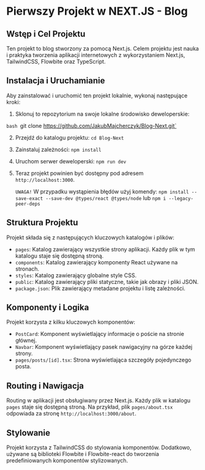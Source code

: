 # Pierwszy Projekt w NEXT.JS - Blog

## Wstęp i Cel Projektu

Ten projekt to blog stworzony za pomocą Next.js. Celem projektu jest nauka i praktyka tworzenia aplikacji internetowych z wykorzystaniem Next.js, TailwindCSS, Flowbite oraz TypeScript.

## Instalacja i Uruchamianie

Aby zainstalować i uruchomić ten projekt lokalnie, wykonaj następujące kroki:

1. Sklonuj to repozytorium na swoje lokalne środowisko deweloperskie:

`bash
`git clone https://github.com/JakubMajcherczyk/Blog-Next.git`

2. Przejdź do katalogu projektu:
   `cd Blog-Next`

3. Zainstaluj zależności:
   `npm install`

4. Uruchom serwer deweloperski:
   `npm run dev`

5. Teraz projekt powinien być dostępny pod adresem `http://localhost:3000`.

   `UWAGA!` W przypadku wystąpienia błędów użyj komendy:
   `npm install --save-exact --save-dev @types/react @types/node`
   lub `npm i --legacy-peer-deps`

## Struktura Projektu

Projekt składa się z następujących kluczowych katalogów i plików:

- `pages`: Katalog zawierający wszystkie strony aplikacji. Każdy plik w tym katalogu staje się dostępną stroną.
- `components`: Katalog zawierający komponenty React używane na stronach.
- `styles`: Katalog zawierający globalne style CSS.
- `public`: Katalog zawierający pliki statyczne, takie jak obrazy i pliki JSON.
- `package.json`: Plik zawierający metadane projektu i listę zależności.

## Komponenty i Logika

Projekt korzysta z kilku kluczowych komponentów:

- `PostCard`: Komponent wyświetlający informacje o poście na stronie głównej.
- `Navbar`: Komponent wyświetlający pasek nawigacyjny na górze każdej strony.
- `pages/posts/[id].tsx`: Strona wyświetlająca szczegóły pojedynczego posta.

## Routing i Nawigacja

Routing w aplikacji jest obsługiwany przez Next.js. Każdy plik w katalogu `pages` staje się dostępną stroną. Na przykład, plik `pages/about.tsx` odpowiada za stronę `http://localhost:3000/about`.

## Stylowanie

Projekt korzysta z TailwindCSS do stylowania komponentów. Dodatkowo, używane są biblioteki Flowbite i Flowbite-react do tworzenia predefiniowanych komponentów stylizowanych.
